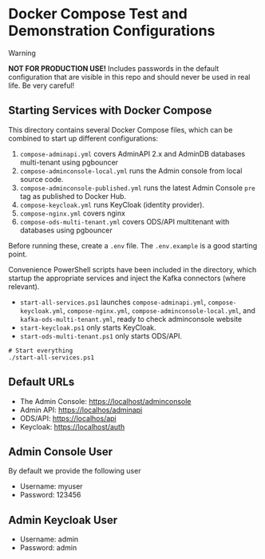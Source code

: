 # Docker Compose Test and Demonstration Configurations

> [!WARNING]
> **NOT FOR PRODUCTION USE!** Includes passwords in the default configuration that are
> visible in this repo and should never be used in real life. Be very careful!

## Starting Services with Docker Compose

This directory contains several Docker Compose files, which can be combined to
start up different configurations:

1. `compose-adminapi.yml` covers AdminAPI 2.x and AdminDB databases multi-tenant using pgbouncer
2. `compose-adminconsole-local.yml` runs the Admin console from local source code.
3. `compose-adminconsole-published.yml` runs the latest Admin Console `pre` tag as published to Docker Hub.
4. `compose-keycloak.yml` runs KeyCloak (identity provider).
5. `compose-nginx.yml` covers nginx
6. `compose-ods-multi-tenant.yml` covers ODS/API multitenant with databases using pgbouncer

Before running these, create a `.env` file. The `.env.example` is a good
starting point.

Convenience PowerShell scripts have been included in the directory, which
startup the appropriate services and inject the Kafka connectors (where
relevant).

* `start-all-services.ps1` launches `compose-adminapi.yml`, `compose-keycloak.yml`, `compose-nginx.yml`, `compose-adminconsole-local.yml`,  and
  `kafka-ods-multi-tenant.yml`, ready to check adminconsole website
* `start-keycloak.ps1` only starts KeyCloak.
* `start-ods-multi-tenant.ps1` only starts ODS/API.


```pwsh
# Start everything
./start-all-services.ps1
```

## Default URLs

* The Admin Console: [https://localhost/adminconsole](https://localhost/adminconsole)
* Admin API: [https://localhos/adminapi](https://localhost/adminapi)
* ODS/API: [https://localhos/api](https://localhost/api)
* Keycloak: [https://localhost/auth](https://localhost/auth)

## Admin Console User

By default we provide the following user
* Username: myuser
* Password: 123456

## Admin Keycloak User

* Username: admin
* Password: admin

